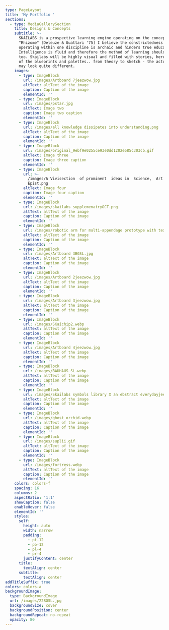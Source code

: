 ```yaml
---
type: PageLayout
title: 'My Portfolio '
sections:
  - type: MediaGallerySection
    title: Designs & Concepts
    subtitle: >-
      SKAILABS is a prospective learning engine operating on the concept of
      "Rhizome" [Deleuze & Guattari '75] I believe the constrictedness of
      operating within one discipline is archaic and hinders true education.
      Intelligence is fluid and therefore the method of learning should be such
      too. Skailabs will be highly visual and filled with stories, here are some
      of the blueprints and palettes.. from theory to sketch - the actual engine
      may look quite different.
    images:
      - type: ImageBlock
        url: /images/Artboard 7jeezwow.jpg
        altText: altText of the image
        caption: Caption of the image
        elementId: ''
      - type: ImageBlock
        url: /images/pstar.jpg
        altText: Image two
        caption: Image two caption
        elementId: ''
      - type: ImageBlock
        url: /images/all knowledge dissipates into understanding.png
        altText: altText of the image
        caption: Caption of the image
        elementId: ''
      - type: ImageBlock
        url: /images/original_9ebf9e0255ce93e0dd1202e585c303cb.gif
        altText: Image three
        caption: Image three caption
        elementId: ''
      - type: ImageBlock
        url: >-
          /images/A Vivisection  of prominent  ideas in  Science,  Art and 
          Epist.png
        altText: Image four
        caption: Image four caption
        elementId: ''
      - type: ImageBlock
        url: /images/skailabs supplemenatryOCT.png
        altText: altText of the image
        caption: Caption of the image
        elementId: ''
      - type: ImageBlock
        url: /images/robotic arm for multi-appendage prototype with text.jpg
        altText: altText of the image
        caption: Caption of the image
        elementId: ''
      - type: ImageBlock
        url: /images/Artboard 3BGSL.jpg
        altText: altText of the image
        caption: Caption of the image
        elementId: ''
      - type: ImageBlock
        url: /images/Artboard 2jeezwow.jpg
        altText: altText of the image
        caption: Caption of the image
        elementId: ''
      - type: ImageBlock
        url: /images/Artboard 3jeezwow.jpg
        altText: altText of the image
        caption: Caption of the image
        elementId: ''
      - type: ImageBlock
        url: /images/SKaichip2.webp
        altText: altText of the image
        caption: Caption of the image
        elementId: ''
      - type: ImageBlock
        url: /images/Artboard 4jeezwow.jpg
        altText: altText of the image
        caption: Caption of the image
        elementId: ''
      - type: ImageBlock
        url: /images/BAUHAUS SL.webp
        altText: altText of the image
        caption: Caption of the image
        elementId: ''
      - type: ImageBlock
        url: /images/Skailabs symbols library X an ebstract everydayjeezwow.jpg
        altText: altText of the image
        caption: Caption of the image
        elementId: ''
      - type: ImageBlock
        url: /images/ghost orchid.webp
        altText: altText of the image
        caption: Caption of the image
        elementId: ''
      - type: ImageBlock
        url: /images/suplii.gif
        altText: altText of the image
        caption: Caption of the image
        elementId: ''
      - type: ImageBlock
        url: /images/fortress.webp
        altText: altText of the image
        caption: Caption of the image
        elementId: ''
    colors: colors-f
    spacing: 16
    columns: 2
    aspectRatio: '1:1'
    showCaption: false
    enableHover: false
    elementId: ''
    styles:
      self:
        height: auto
        width: narrow
        padding:
          - pt-12
          - pb-12
          - pl-4
          - pr-4
        justifyContent: center
      title:
        textAlign: center
      subtitle:
        textAlign: center
addTitleSuffix: true
colors: colors-a
backgroundImage:
  type: BackgroundImage
  url: /images/22BGSL.jpg
  backgroundSize: cover
  backgroundPosition: center
  backgroundRepeat: no-repeat
  opacity: 80
---
```

